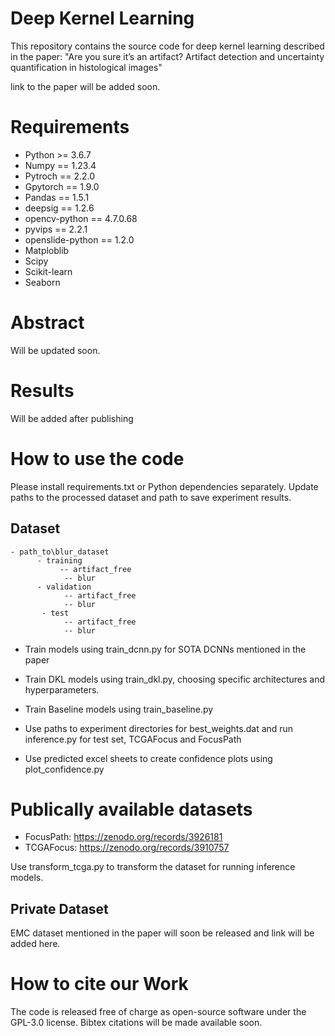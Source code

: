 # Deep Kernel Learning
This repository contains the source code for deep kernel learning described in the paper: "Are you sure it’s an artifact? Artifact detection and uncertainty quantification in histological images"

link to the paper will be added soon.

# Requirements
- Python >= 3.6.7
- Numpy == 1.23.4
- Pytroch == 2.2.0
- Gpytorch == 1.9.0
- Pandas == 1.5.1
- deepsig == 1.2.6
- opencv-python == 4.7.0.68
- pyvips == 2.2.1
- openslide-python == 1.2.0
- Matploblib
- Scipy
- Scikit-learn
- Seaborn

# Abstract
Will be updated soon.

# Results
Will be added after publishing

# How to use the code
Please install requirements.txt or Python dependencies separately.
Update paths to the processed dataset and path to save experiment results.
## Dataset 

```
- path_to\blur_dataset
      - training
           -- artifact_free
            -- blur
      - validation
            -- artifact_free
            -- blur
       - test
            -- artifact_free
            -- blur
```

- Train models using train_dcnn.py for SOTA DCNNs mentioned in the paper
- Train DKL models using train_dkl.py, choosing specific architectures and hyperparameters.
- Train Baseline models using train_baseline.py

- Use paths to experiment directories for best_weights.dat and run inference.py for test set, TCGAFocus and FocusPath
- Use predicted excel sheets to create confidence plots using plot_confidence.py
  
# Publically available datasets
- FocusPath: https://zenodo.org/records/3926181
- TCGAFocus: https://zenodo.org/records/3910757
  
Use transform_tcga.py to transform the dataset for running inference models.

## Private Dataset      
EMC dataset mentioned in the paper will soon be released and link will be added here.
   
# How to cite our Work
The code is released free of charge as open-source software under the GPL-3.0 license. Bibtex citations will be made available soon.

